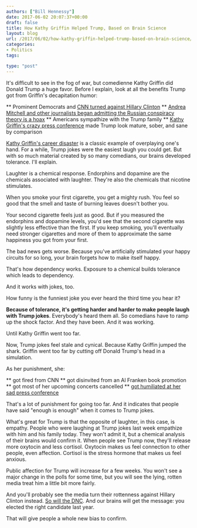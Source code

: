 ```yaml
---
authors: ["Bill Hennessy"]
date: 2017-06-02 20:07:37+00:00
draft: false
title: How Kathy Griffin Helped Trump, Based on Brain Science
layout: blog
url: /2017/06/02/how-kathy-griffin-helped-trump-based-on-brain-science/
categories:
- Politics
tags:

type: "post"
---
```




It's difficult to see in the fog of war, but comedienne Kathy Griffin did Donald Trump a huge favor. Before I explain, look at all the benefits Trump got from Griffin's decapitation humor:




** Prominent Democrats and [CNN turned against Hillary Clinton](https://freebeacon.com/politics/cnn-banner-blasts-hillary-clinton-for-post-election-excuses-tour/)
** [Andrea Mitchell and other  journalists began admitting the Russian conspiracy theory is a hoax](https://www.realclearpolitics.com/video/2017/06/01/andrea_mitchell_no_evidence_for_hillarys_conspiracy_theory_that_russia_must_have_had_help_from_americans.html)
** Americans sympathize with the Trump family
** [Kathy Griffin's crazy press conference](https://www.thegatewaypundit.com/2017/06/kathy-griffin-address-fallout-bloodied-trump-severed-head-photo-shoot-live-feed/) made Trump look mature, sober, and sane by comparison


[Kathy Griffin's career disaster](https://www.stltoday.com/news/national/a-rambling-kathy-griffin-predicts-her-career-is-over-trump/article_611b9b4e-2d31-5ce3-bc2b-9afca49e59e0.html) is a classic example of overplaying one's hand. For a while, Trump jokes were the easiest laugh you could get. But with so much material created by so many comedians, our brains developed tolerance. I'll explain.

Laughter is a chemical response. Endorphins and dopamine are the chemicals associated with laughter. They're also the chemicals that nicotine stimulates.

When you smoke your first cigarette, you get a mighty rush. You feel so good that the smell and taste of burning leaves doesn't bother you.

Your second cigarette feels just as good. But if you measured the endorphins and dopamine levels, you'd see that the second cigarette was slightly less effective than the first. If you keep smoking, you'll eventually need stronger cigarettes and more of them to approximate the same happiness you got from your first.

The bad news gets worse. Because you've artificially stimulated your happy circuits for so long, your brain forgets how to make itself happy.

That's how dependency works. Exposure to a chemical builds tolerance which leads to dependency.

And it works with jokes, too.

How funny is the funniest joke you ever heard the third time you hear it?

**Because of tolerance, it's getting harder and harder to make people laugh with Trump jokes**. Everybody's heard them all. So comedians have to ramp up the shock factor. And they have been. And it was working.

Until Kathy Griffin went too far.

Now, Trump jokes feel stale and cynical. Because Kathy Griffin jumped the shark. Griffin went too far by cutting off Donald Trump's head in a simulation.

As her punishment, she:




** got fired from CNN
** got disinvited from an Al Franken book promotion
** got most of her upcoming concerts cancelled
** [got humiliated at her sad press conference](https://www.thegatewaypundit.com/2017/06/tgp-reporter-trolls-kathy-griffin-press-conference-im-gateway-pundit-best-website-america-video/)


That's a lot of punishment for going too far. And it indicates that people have said "enough is enough" when it comes to Trump jokes.

What's great for Trump is that the opposite of laughter, in this case, is empathy. People who were laughing at Trump jokes last week empathize with him and his family today. They won't admit it, but a chemical analysis of their brains would confirm it. When people see Trump now, they'll release more oxytocin and less cortisol. Oxytocin makes us feel connection to other people, even affection. Cortisol is the stress hormone that makes us feel anxious.

Public affection for Trump will increase for a few weeks. You won't see a major change in the polls for some time, but you will see the lying, rotten media treat him a little bit more fairly.

And you'll probably see the media turn their rottenness against Hillary Clinton instead. [So will the DNC](https://www.zerohedge.com/news/2017-06-02/democratic-operative-says-hillary-clintons-dnc-claims-are-fing-bulls). And our brains will get the message: you elected the right candidate last year.

That will give people a whole new bias to confirm.


